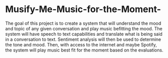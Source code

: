 # Musify-Me-Music-for-the-Moment-
The goal of this project is to create a system that will understand the mood and topic of any given conversation and play music befitting the mood. The system will have speech to text capabilities and translate what is being said in a conversation to text. Sentiment analysis will then be used to determine the tone and mood. Then, with access to the internet and maybe Spotify, the system will play music best fit for the moment based on the evaluations.
